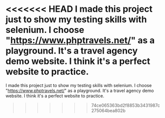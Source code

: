 <<<<<<< HEAD
I made this project just to show my testing skills with selenium. I choose "https://www.phptravels.net/" as a playground. It's a travel agency demo website. I think it's a perfect website to practice.
=======
I made this project just to show my testing skills with selenium. I choose "https://www.phptravels.net/" as a playground. It's a travel agency demo website. I think it's a perfect website to practice.
>>>>>>> 74ce065363bd2f8853b3431987c275064bea802b
